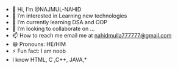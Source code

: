 - 👋 Hi, I’m @NAJMUL-NAHID
- 👀 I’m interested in Learning new technologies
- 🌱 I’m currently learning DSA and OOP
- 💞️ I’m looking to collaborate on ...
- 📫 How to reach me email me at nahidmulla777777@gmail.com
- 😄 Pronouns: HE/HIM
- ⚡ Fun fact: I am noob
- I know  HTML, C ,C++, JAVA,* 

<!---
NAJMUL-NAHID/NAJMUL-NAHID is a ✨ special ✨ repository because its `README.md` (this file) appears on your GitHub profile.
You can click the Preview link to take a look at your changes.
--->
